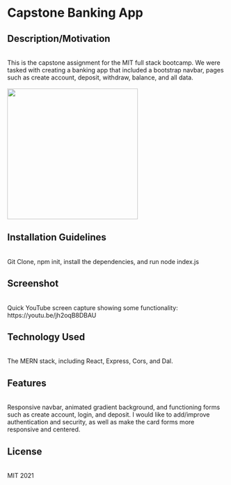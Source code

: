 <h1>Capstone Banking App</h1>

<h2>Description/Motivation</h2> <br>
This is the capstone assignment for the MIT full stack bootcamp. We were tasked with creating a banking app that included a bootstrap navbar, pages such as create account, deposit, withdraw, balance, and all data. <br><br>

<img src="https://images.unsplash.com/photo-1567427017947-545c5f8d16ad?ixid=MnwxMjA3fDB8MHxwaG90by1wYWdlfHx8fGVufDB8fHx8&ixlib=rb-1.2.1&auto=format&fit=crop&w=1106&q=80" width="300">

<h2>Installation Guidelines</h2> <br>
Git Clone, npm init, install the dependencies, and run node index.js

<h2>Screenshot</h2> <br>
Quick YouTube screen capture showing some functionality: https://youtu.be/jh2oqB8DBAU

<h2>Technology Used</h2> <br>
The MERN stack, including React, Express, Cors, and Dal.

<h2>Features</h2> <br>
Responsive navbar, animated gradient background, and functioning forms such as create account, login, and deposit. I would like to add/improve authentication and security, as well as make the card forms more responsive and centered. 

<h2>License</h2> <br>
MIT 2021
